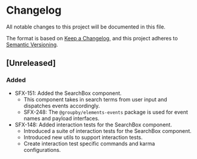 # Changelog
All notable changes to this project will be documented in this file.

The format is based on [Keep a Changelog](https://keepachangelog.com/en/1.0.0/),
and this project adheres to [Semantic Versioning](https://semver.org/spec/v2.0.0.html).

## [Unreleased]
### Added
- SFX-151: Added the SearchBox component.
  - This component takes in search terms from user input and dispatches events accordingly.
  - SFX-248: The `@groupby/elements-events` package is used for event names and payload interfaces.
- SFX-148: Added interaction tests for the SearchBox component.
  - Introduced a suite of interaction tests for the SearchBox component.
  - Introduced new utils to support interaction tests.
  - Create interaction test specific commands and karma configurations.
